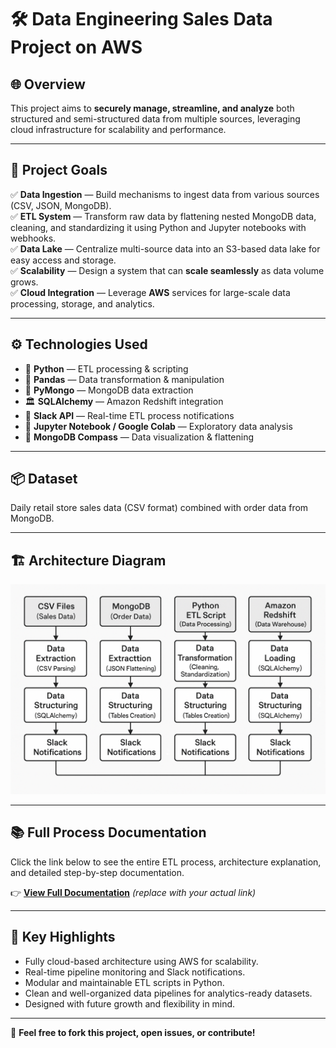 
 # 🛠️ Data Engineering Sales Data Project on AWS

## 🌐 Overview

This project aims to **securely manage, streamline, and analyze** both structured and semi-structured data from multiple sources, leveraging cloud infrastructure for scalability and performance.

---

## 🎯 Project Goals

✅ **Data Ingestion** — Build mechanisms to ingest data from various sources (CSV, JSON, MongoDB).  
✅ **ETL System** — Transform raw data by flattening nested MongoDB data, cleaning, and standardizing it using Python and Jupyter notebooks with webhooks.  
✅ **Data Lake** — Centralize multi-source data into an S3-based data lake for easy access and storage.  
✅ **Scalability** — Design a system that can **scale seamlessly** as data volume grows.  
✅ **Cloud Integration** — Leverage **AWS** services for large-scale data processing, storage, and analytics.

---

## ⚙️ Technologies Used

- 🐍 **Python** — ETL processing & scripting  
- 🐼 **Pandas** — Data transformation & manipulation  
- 🍃 **PyMongo** — MongoDB data extraction  
- 🏛️ **SQLAlchemy** — Amazon Redshift integration  
- 🔔 **Slack API** — Real-time ETL process notifications  
- 📓 **Jupyter Notebook / Google Colab** — Exploratory data analysis  
- 🧭 **MongoDB Compass** — Data visualization & flattening

---

## 📦 Dataset

Daily retail store sales data (CSV format) combined with order data from MongoDB.

---

## 🏗️ Architecture Diagram

![Architecture Diagram](images/architecture.png)

---

## 📚 Full Process Documentation

Click the link below to see the entire ETL process, architecture explanation, and detailed step-by-step documentation.

👉 **[View Full Documentation](#)** *(replace with your actual link)*

---

## 🚀 Key Highlights

- Fully cloud-based architecture using AWS for scalability.
- Real-time pipeline monitoring and Slack notifications.
- Modular and maintainable ETL scripts in Python.
- Clean and well-organized data pipelines for analytics-ready datasets.
- Designed with future growth and flexibility in mind.

---

💬 **Feel free to fork this project, open issues, or contribute!**

